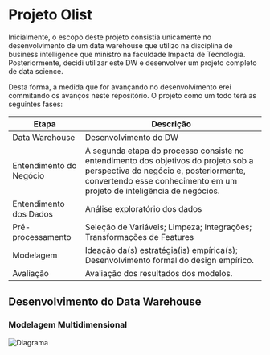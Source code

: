 
# Projeto Olist

Inicialmente, o escopo deste projeto consistia unicamente no desenvolvimento de um data warehouse que utilizo
na disciplina de business intelligence que ministro na faculdade Impacta de Tecnologia. Posteriormente,
decidi utilizar este DW e desenvolver um projeto completo de data science.

Desta forma, a medida que for avançando no desenvolvimento erei commitando os avanços neste repositório.
O projeto como um todo terá as seguintes fases:

| Etapa | Descrição |
|------|------|
| Data Warehouse | Desenvolvimento do DW |
| Entendimento do Negócio | A segunda etapa do processo consiste no entendimento dos objetivos do projeto sob a perspectiva do negócio e, posteriormente, convertendo esse conhecimento em um projeto de inteligência de negócios. |
| Entendimento dos Dados | Análise exploratório dos dados |
| Pré-processamento | Seleção de Variáveis; Limpeza; Integrações; Transformações de Features |
| Modelagem | Ideação da(s) estratégia(is) empírica(s); Desenvolvimento formal do design empírico. |
| Avaliação | Avaliação dos resultados dos modelos. |

## Desenvolvimento do Data Warehouse

### Modelagem Multidimensional

![Diagrama]((https://github.com/andre-ds/olist_project/blob/main/dw_diagram.png))
